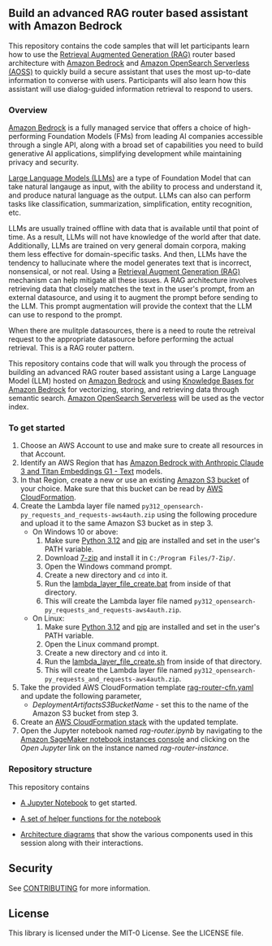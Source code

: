 ## Build an advanced RAG router based assistant with Amazon Bedrock

This repository contains the code samples that will let participants learn how to use the [Retrieval Augmented Generation (RAG)](https://docs.aws.amazon.com/sagemaker/latest/dg/jumpstart-foundation-models-customize-rag.html) router based architecture with [Amazon Bedrock](https://aws.amazon.com/bedrock/) and [Amazon OpenSearch Serverless (AOSS)](https://aws.amazon.com/opensearch-service/features/serverless/) to quickly build a secure assistant that uses the most up-to-date information to converse with users. Participants will also learn how this assistant will use dialog-guided information retrieval to respond to users.

### Overview

[Amazon Bedrock](https://aws.amazon.com/bedrock/) is a fully managed service that offers a choice of high-performing Foundation Models (FMs) from leading AI companies accessible through a single API, along with a broad set of capabilities you need to build generative AI applications, simplifying development while maintaining privacy and security.

[Large Language Models (LLMs)](https://en.wikipedia.org/wiki/Large_language_model) are a type of Foundation Model that can take natural langauge as input, with the ability to process and understand it, and produce natural language as the output. LLMs can also can perform tasks like classification, summarization, simplification, entity recognition, etc.

LLMs are usually trained offline with data that is available until that point of time. As a result, LLMs will not have knowledge of the world after that date. Additionally, LLMs are trained on very general domain corpora, making them less effective for domain-specific tasks. And then, LLMs have the tendency to hallucinate where the model generates text that is incorrect, nonsensical, or not real. Using a [Retrieval Augment Generation (RAG)](https://docs.aws.amazon.com/sagemaker/latest/dg/jumpstart-foundation-models-customize-rag.html) mechanism can help mitigate all these issues. A RAG architecture involves retrieving data that closely matches the text in the user's prompt, from an external datasource, and using it to augment the prompt before sending to the LLM. This prompt augmentation will provide the context that the LLM can use to respond to the prompt.

When there are mulitple datasources, there is a need to route the retreival request to the appropriate datasource before performing the actual retrieval. This is a RAG router pattern.

This repository contains code that will walk you through the process of building an advanced RAG router based assistant using a Large Language Model (LLM) hosted on [Amazon Bedrock](https://aws.amazon.com/bedrock/) and using [Knowledge Bases for Amazon Bedrock](https://docs.aws.amazon.com/bedrock/latest/userguide/knowledge-base.html) for vectorizing, storing, and retrieving data through semantic search. [Amazon OpenSearch Serverless](https://aws.amazon.com/opensearch-service/features/serverless/) will be used as the vector index.

### To get started

1. Choose an AWS Account to use and make sure to create all resources in that Account.
2. Identify an AWS Region that has [Amazon Bedrock with Anthropic Claude 3 and Titan Embeddings G1 - Text](https://docs.aws.amazon.com/bedrock/latest/userguide/models-regions.html) models.
3. In that Region, create a new or use an existing [Amazon S3 bucket](https://docs.aws.amazon.com/AmazonS3/latest/userguide/UsingBucket.html) of your choice. Make sure that this bucket can be read by [AWS CloudFormation](https://docs.aws.amazon.com/AWSCloudFormation/latest/UserGuide/Welcome.html).
4. Create the Lambda layer file named `py312_opensearch-py_requests_and_requests-aws4auth.zip` using the following procedure and upload it to the same Amazon S3 bucket as in step 3.
   - On Windows 10 or above:
     1. Make sure [Python 3.12](https://www.python.org/downloads/release/python-3120/) and [pip](https://pip.pypa.io/en/stable/installation/) are installed and set in the user's PATH variable.
     2. Download [7-zip](https://www.7-zip.org/) and install it in `C:/Program Files/7-Zip/`.
     3. Open the Windows command prompt.
     4. Create a new directory and `cd` into it.
     5. Run the [lambda_layer_file_create.bat](https://github.com/aws-samples/advanced-rag-router-with-amazon-bedrock/blob/main/assets/dependencies/lambda_layer_file_create.bat) from inside of that directory.
     6. This will create the Lambda layer file named `py312_opensearch-py_requests_and_requests-aws4auth.zip`.
   - On Linux:
     1. Make sure [Python 3.12](https://www.python.org/downloads/release/python-3120/) and [pip](https://pip.pypa.io/en/stable/installation/) are installed and set in the user's PATH variable.
     2. Open the Linux command prompt.
     3. Create a new directory and `cd` into it.
     4. Run the [lambda_layer_file_create.sh](https://github.com/aws-samples/advanced-rag-router-with-amazon-bedrock/blob/main/assets/dependencies/lambda_layer_file_create.sh) from inside of that directory.
     5. This will create the Lambda layer file named `py312_opensearch-py_requests_and_requests-aws4auth.zip`.
5. Take the provided AWS CloudFormation template [rag-router-cfn.yaml](https://github.com/aws-samples/advanced-rag-router-with-amazon-bedrock/blob/main/assets/rag-router-cfn.yaml) and update the following parameter,
   * *DeploymentArtifactsS3BucketName* - set this to the name of the Amazon S3 bucket from step 3.
6. Create an [AWS CloudFormation stack](https://docs.aws.amazon.com/AWSCloudFormation/latest/UserGuide/cfn-whatis-concepts.html#cfn-concepts-stacks) with the updated template.
7. Open the Jupyter notebook named *rag-router.ipynb* by navigating to the [Amazon SageMaker notebook instances console](https://docs.aws.amazon.com/sagemaker/latest/dg/howitworks-access-ws.html) and clicking on the *Open Jupyter* link on the instance named *rag-router-instance*.

### Repository structure

This repository contains

* [A Jupyter Notebook](https://github.com/aws-samples/advanced-rag-router-with-amazon-bedrock/blob/main/notebooks/rag-router.ipynb) to get started.

* [A set of helper functions for the notebook](https://github.com/aws-samples/advanced-rag-router-with-amazon-bedrock/blob/main/notebooks/scripts/helper_functions.py)

* [Architecture diagrams](https://github.com/aws-samples/advanced-rag-router-with-amazon-bedrock/blob/main/notebooks/images/) that show the various components used in this session along with their interactions.

## Security

See [CONTRIBUTING](CONTRIBUTING.md#security-issue-notifications) for more information.

## License

This library is licensed under the MIT-0 License. See the LICENSE file.

